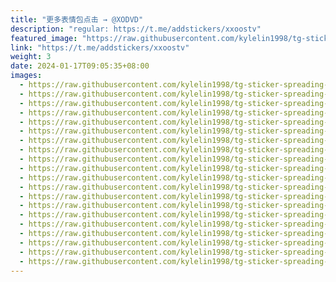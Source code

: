 ```yaml
---
title: "更多表情包点击 → @XODVD"
description: "regular: https://t.me/addstickers/xxoostv"
featured_image: "https://raw.githubusercontent.com/kylelin1998/tg-sticker-spreading-worldwide-images/main/img/89e99325-d519-44b8-8ce5-9aad7bb6cd26.jpg"
link: "https://t.me/addstickers/xxoostv"
weight: 3
date: 2024-01-17T09:05:35+08:00
images:
  - https://raw.githubusercontent.com/kylelin1998/tg-sticker-spreading-worldwide-images/main/img/89e99325-d519-44b8-8ce5-9aad7bb6cd26.jpg
  - https://raw.githubusercontent.com/kylelin1998/tg-sticker-spreading-worldwide-images/main/img/6265ad05-a930-473d-86f4-75adef49eae0.jpg
  - https://raw.githubusercontent.com/kylelin1998/tg-sticker-spreading-worldwide-images/main/img/784ef684-e9ff-4219-b191-b5eca0969af9.jpg
  - https://raw.githubusercontent.com/kylelin1998/tg-sticker-spreading-worldwide-images/main/img/65858074-e3d6-4664-8119-2a2168162224.jpg
  - https://raw.githubusercontent.com/kylelin1998/tg-sticker-spreading-worldwide-images/main/img/ae0d3718-9fe1-4a9c-bbc8-9739df894a88.jpg
  - https://raw.githubusercontent.com/kylelin1998/tg-sticker-spreading-worldwide-images/main/img/ba5d60e2-63b5-42e3-a7b2-07bf2ec06a24.jpg
  - https://raw.githubusercontent.com/kylelin1998/tg-sticker-spreading-worldwide-images/main/img/f57ebfd9-a660-4eb1-835d-7e775e77e3f9.jpg
  - https://raw.githubusercontent.com/kylelin1998/tg-sticker-spreading-worldwide-images/main/img/a435e784-7b47-4277-ad43-3fba13d4f847.jpg
  - https://raw.githubusercontent.com/kylelin1998/tg-sticker-spreading-worldwide-images/main/img/62ecaae3-96a2-42f1-a003-ca4f93574e05.jpg
  - https://raw.githubusercontent.com/kylelin1998/tg-sticker-spreading-worldwide-images/main/img/25c1307b-8767-4fa4-89fd-b639ebb4a847.jpg
  - https://raw.githubusercontent.com/kylelin1998/tg-sticker-spreading-worldwide-images/main/img/c76a196b-add2-4a4c-911d-475988968fd5.jpg
  - https://raw.githubusercontent.com/kylelin1998/tg-sticker-spreading-worldwide-images/main/img/119def95-9c67-4bb7-85c9-499530e6bf30.jpg
  - https://raw.githubusercontent.com/kylelin1998/tg-sticker-spreading-worldwide-images/main/img/5ff2a6e0-0d8c-42f4-b0e1-757c1bd95a2a.jpg
  - https://raw.githubusercontent.com/kylelin1998/tg-sticker-spreading-worldwide-images/main/img/b124fe9f-2cfd-4068-b338-871c8c7e3d24.jpg
  - https://raw.githubusercontent.com/kylelin1998/tg-sticker-spreading-worldwide-images/main/img/50eca627-7bee-477d-bf51-b53b7bfa975d.jpg
  - https://raw.githubusercontent.com/kylelin1998/tg-sticker-spreading-worldwide-images/main/img/fc8e1f26-9583-4641-9da9-e157feb3e374.jpg
  - https://raw.githubusercontent.com/kylelin1998/tg-sticker-spreading-worldwide-images/main/img/6c0f368c-a256-4cf5-aa10-3582dab39dc1.jpg
  - https://raw.githubusercontent.com/kylelin1998/tg-sticker-spreading-worldwide-images/main/img/35a68fb7-52b8-47c3-be24-bf631f09d807.jpg
  - https://raw.githubusercontent.com/kylelin1998/tg-sticker-spreading-worldwide-images/main/img/aa763ca6-7466-4267-8c12-69eeceba5a91.jpg
  - https://raw.githubusercontent.com/kylelin1998/tg-sticker-spreading-worldwide-images/main/img/746c5ed4-f9e9-4669-9e64-b9be87a819cd.jpg
---
```

